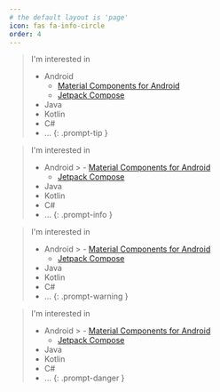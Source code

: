 ```yaml
---
# the default layout is 'page'
icon: fas fa-info-circle
order: 4
---
```


> I'm interested in
> - Android
>   - [Material Components for Android](https://github.com/material-components/material-components-android)
>   - [Jetpack Compose](https://developer.android.com/compose)
> - Java
> - Kotlin
> - C#
> - ...
{: .prompt-tip }

> I'm interested in
> - Android
    >   - [Material Components for Android](https://github.com/material-components/material-components-android)
>   - [Jetpack Compose](https://developer.android.com/compose)
> - Java
> - Kotlin
> - C#
> - ...
{: .prompt-info }

> I'm interested in
> - Android
    >   - [Material Components for Android](https://github.com/material-components/material-components-android)
>   - [Jetpack Compose](https://developer.android.com/compose)
> - Java
> - Kotlin
> - C#
> - ...
{: .prompt-warning }

> I'm interested in
> - Android
    >   - [Material Components for Android](https://github.com/material-components/material-components-android)
>   - [Jetpack Compose](https://developer.android.com/compose)
> - Java
> - Kotlin
> - C#
> - ...
{: .prompt-danger }
